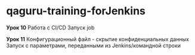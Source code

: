 # qaguru-training-forJenkins

**Урок 10**
Работа с CI/CD
Запуск job

**Урок 11**
Конфигурационный файл - скрытие конфиденциальных данных
Запуск с параметрами, переданными из Jenkins/командной строки
